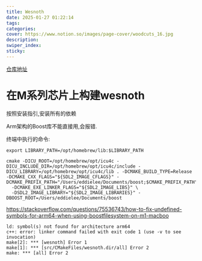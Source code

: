 ```yaml
---
title: Wesnoth
date: 2025-01-27 01:22:14
tags:
categories:
cover: https://www.notion.so/images/page-cover/woodcuts_16.jpg
description:
swiper_index:
sticky:
---
```


[仓库地址](https://github.com/wesnoth/wesnoth)

# 在M系列芯片上构建wesnoth

按照安装指引,安装所有的依赖

Arm架构的Boost库不能直接用,会报错.

终端中执行的命令:
```
export LIBRARY_PATH=/opt/homebrew/lib:$LIBRARY_PATH 

cmake -DICU_ROOT=/opt/homebrew/opt/icu4c -DICU_INCLUDE_DIR=/opt/homebrew/opt/icu4c/include -DICU_LIBRARY=/opt/homebrew/opt/icu4c/lib . -DCMAKE_BUILD_TYPE=Release  -DCMAKE_CXX_FLAGS="${SDL2_IMAGE_CFLAGS}" -DCMAKE_PREFIX_PATH="/Users/eddielee/Documents/boost;$CMAKE_PREFIX_PATH"\
  -DCMAKE_EXE_LINKER_FLAGS="${SDL2_IMAGE_LIBS}" \
  -DSDL2_IMAGE_LIBRARY="${SDL2_IMAGE_LIBRARIES}" -DBOOST_ROOT=/Users/eddielee/Documents/boost
```



https://stackoverflow.com/questions/75536743/how-to-fix-undefined-symbols-for-arm64-when-using-boostfilesystem-on-m1-macboo

```
ld: symbol(s) not found for architecture arm64
c++: error: linker command failed with exit code 1 (use -v to see invocation)
make[2]: *** [wesnoth] Error 1
make[1]: *** [src/CMakeFiles/wesnoth.dir/all] Error 2
make: *** [all] Error 2
```